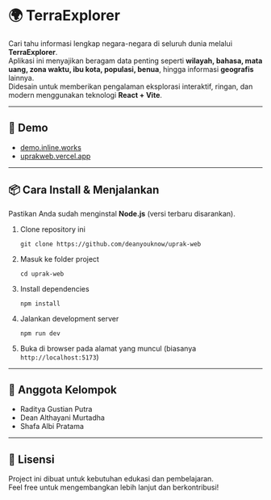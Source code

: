 # 🌍 TerraExplorer

Cari tahu informasi lengkap negara-negara di seluruh dunia melalui **TerraExplorer**.  
Aplikasi ini menyajikan beragam data penting seperti **wilayah, bahasa, mata uang, zona waktu, ibu kota, populasi, benua**, hingga informasi **geografis** lainnya.  
Didesain untuk memberikan pengalaman eksplorasi interaktif, ringan, dan modern menggunakan teknologi **React + Vite**.

---

## 🚀 Demo
- [demo.inline.works](https://demo.inline.works)  
- [uprakweb.vercel.app](https://uprakweb.vercel.app)

---

## 📦 Cara Install & Menjalankan

Pastikan Anda sudah menginstal **Node.js** (versi terbaru disarankan).

1. Clone repository ini
   ```
   git clone https://github.com/deanyouknow/uprak-web
   ```
3. Masuk ke folder project
   ```
   cd uprak-web
   ```
5. Install dependencies
   ```
   npm install
   ```
7. Jalankan development server
   ```
   npm run dev
   ```
9. Buka di browser pada alamat yang muncul (biasanya `http://localhost:5173`)

---

## 👥 Anggota Kelompok
- Raditya Gustian Putra  
- Dean Althayani Murtadha  
- Shafa Albi Pratama  

---

## 📖 Lisensi
Project ini dibuat untuk kebutuhan edukasi dan pembelajaran.  
Feel free untuk mengembangkan lebih lanjut dan berkontribusi!  
